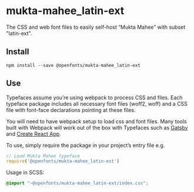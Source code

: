 
# mukta-mahee_latin-ext

The CSS and web font files to easily self-host “Mukta Mahee” with subset "latin-ext".

## Install

`npm install --save @openfonts/mukta-mahee_latin-ext`

## Use

Typefaces assume you’re using webpack to process CSS and files. Each typeface
package includes all necessary font files (woff2, woff) and a CSS file with
font-face declarations pointing at these files.

You will need to have webpack setup to load css and font files. Many tools built
with Webpack will work out of the box with Typefaces such as [Gatsby](https://github.com/gatsbyjs/gatsby)
and [Create React App](https://github.com/facebookincubator/create-react-app).

To use, simply require the package in your project’s entry file e.g.

```javascript
// Load Mukta Mahee typeface
require('@openfonts/mukta-mahee_latin-ext')
```

Usage in SCSS:
```scss
@import "~@openfonts/mukta-mahee_latin-ext/index.css";
```
